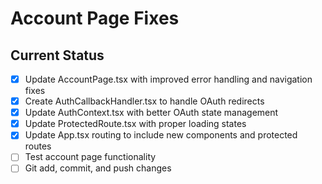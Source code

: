 # Account Page Fixes

## Current Status

- [x] Update AccountPage.tsx with improved error handling and navigation fixes
- [x] Create AuthCallbackHandler.tsx to handle OAuth redirects
- [x] Update AuthContext.tsx with better OAuth state management
- [x] Update ProtectedRoute.tsx with proper loading states
- [x] Update App.tsx routing to include new components and protected routes
- [ ] Test account page functionality
- [ ] Git add, commit, and push changes
